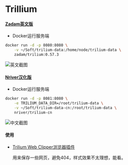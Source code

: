 # Trillium

#### [Zadam英文版](https://github.com/zadam/trilium/blob/master/README-ZH_CN.md)

- Docker运行服务端

```sh
docker run -d -p 8080:8080 \
    -v ~/Soft/trilium-data:/home/node/trilium-data \
    zadam/trilium:0.57.3
```

<!--
![英文首次启动](https://axboy-picgo-sz.oss-cn-shenzhen.aliyuncs.com/picgo/202212/01a8ad7d334db003b2c0b25b480ba16d-023486.png)
-->
![英文截图](https://axboy-picgo-sz.oss-cn-shenzhen.aliyuncs.com/picgo/202212/51296e2d4290ae225dd189beeb7ab016-80103d.png)

#### [Nriver汉化版](https://github.com/Nriver/trilium-translation/blob/main/README_CN.md)

- Docker运行服务端
```sh
docker run -d -p 8081:8080 \
    -e TRILIUM_DATA_DIR=/root/trilium-data \
    -v ~/Soft/trilium-data-cn:/root/trilium-data \
    nriver/trilium-cn
```

![中文截图](https://axboy-picgo-sz.oss-cn-shenzhen.aliyuncs.com/picgo/202212/52134d4d1151b9ea47aba0c7243299f4-6f3cf9.png)

#### 使用

- [Trilium Web Clipper浏览器插件](https://chrome.google.com/webstore/detail/trilium-web-clipper/dfhgmnfclbebfobmblelddiejjcijbjm?hl=zh-CN)

  用来保存一些网页，避免404，样式效果不太理想，能看。
